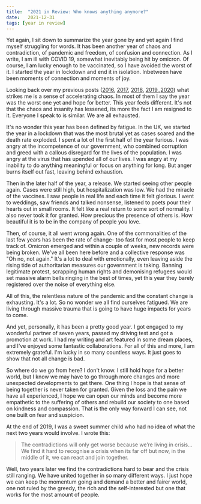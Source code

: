 ```yaml
---
title:  "2021 in Review: Who knows anything anymore?"
date:   2021-12-31 
tags: [year in review]
---
```


Yet again, I sit down to summarize the year gone by and yet again I find myself struggling for words. It has been another year of chaos and contradiction, of pandemic and freedom, of confusion and connection. As I write, I am ill with COVID 19, somewhat inevitably being hit by omicron. Of course, I am lucky enough to be vaccinated, so I have avoided the worst of it. I started the year in lockdown and end it in isolation. Inbetween have been moments of connection and moments of joy.
<!--more-->
Looking back over my previous posts ([2016](https://davidralphlewis.co.uk/posts/2016-the-year-the-internet-took-over/), [2017](https://davidralphlewis.co.uk/posts/2017-review-laughing-naked-emperor/), [2018](https://davidralphlewis.co.uk/posts/2018-in-review-a-poem/), [2019.](https://davidralphlewis.co.uk/posts/2019-year-of-contradictions/),[2020](https://davidralphlewis.co.uk/posts/2019-year-of-contradictions/)) what strikes me is a sense of accelerating chaos. In most of them I say the year was the worst one yet and hope for better. This year feels different. It's not that the chaos and insanity has lessened, its more the fact I am resigned to it. Everyone I speak to is similar. We are all exhausted. 

It's no wonder this year has been defined by fatigue. In the UK, we started the year in a lockdown that was the most brutal yet as cases soared and the death rate exploded. I spent a lot of the first half of the year furious. I was angry at the incompetence of our government, who combined corruption and greed with a callous disregard for the lives of the population. I was angry at the virus that has upended all of our lives. I was  angry at my inability to do anything meaningful or focus on anything for long. But anger burns itself out fast, leaving behind exhaustion. 

Then in the later half of the year, a release. We started seeing other people again. Cases were still high, but hospitalization was low. We had the miracle of the vaccines. I saw people in real life and each time it felt glorious. I went to weddings, saw friends and talked nonsense, listened to poets pour their hearts out in small rooms. It felt like a real return to some sort of normality. I also never took it for granted. How precious the presence of others is. How beautiful it is to be in the company of people you love. 

Then, of course, it all went wrong again. One of the commonalities of the last few years has been the rate of change- too fast for most people to keep track of. Omicron emerged and within a couple of weeks, new records were being broken. We've all been here before and a collective response was "Oh no, not again." It's a lot to deal with emotionally, even leaving aside the rising tide of authoritarian measures our government is taking. Banning legitimate protest, scrapping human rights and demonising refugees would set massive alarm bells ringing in the best of times, yet this year they barely registered over the noise of everything else.

All of this, the relentless nature of the pandemic and the constant change is exhausting. It's a lot. So no wonder we all find ourselves fatigued. We are living through massive trauma that is going to have huge impacts for years to come. 

And yet, personally, it has been a pretty good year. I got engaged to my wonderful partner of seven years, passed my driving test and got a promotion at work. I had my writing and art featured in some dream places, and I've enjoyed some fantastic collaborations. For all of this and more, I am extremely grateful. I'm lucky in so many countless ways. It just goes to show that not all change is bad. 

So where do we go from here? I don't know. I still hold hope for a better world, but I know we may have to go through more changes and more unexpected developments to get there. One thing I hope is that sense of being together is never taken for granted. Given the loss and the pain we have all experienced, I hope we can open our minds and become more empathetic to the suffering of others and rebuild our society to one based on kindness and compassion. That is the only way forward I can see, not one built on fear and suspicion. 

At the end of 2019, I was a sweet summer child who had no idea of what the next two years would involve. I wrote this:

> The contradictions will only get worse because we’re living in crisis... We find it hard to recognise a crisis when its far off but now, in the middle of it, we can react and join together.

Well, two years later we find the contradictions hard to bear and the crisis still ranging. We have united together in so many different ways. I just hope we can keep the momentum going and demand a better and fairer world, one not ruled by the greedy, the rich and the self-interested but one that works for the most amount of people. 
